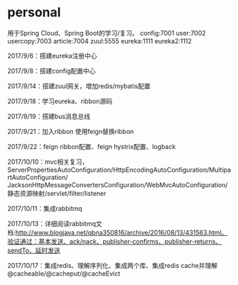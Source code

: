 # personal
用于Spring Cloud、Spring Boot的学习/复习。
config:7001 user:7002 usercopy:7003 article:7004 zuul:5555 eureka:1111 eureka2:1112

2017/9/6：搭建eureka注册中心

2017/9/8：搭建config配置中心

2017/9/14：搭建zuul网关，增加redis/mybatis配置

2017/9/18：学习eureka、ribbon源码

2017/9/19：搭建bus消息总线

2017/9/21：加入ribbon 使用feign替换ribbon

2017/9/22：feign ribbon配置、feign hystrix配置、logback

2017/10/10：mvc相关复习，ServerPropertiesAutoConfiguration/HttpEncodingAutoConfiguration/MultipartAutoConfiguration/
JacksonHttpMessageConvertersConfiguration/WebMvcAutoConfiguration/静态资源映射/servlet/filter/listener

2017/10/11：集成rabbitmq

2017/10/13：详细阅读rabbitmq文档:http://www.blogjava.net/qbna350816/archive/2016/08/13/431563.html。验证通过：基本发送、ack/nack、publisher-confirms、publisher-returns、sendTo、延时发送

2017/10/17：集成redis、理解序列化、集成两个库、集成redis cache并理解@cacheable/@cacheput/@cacheEvict
